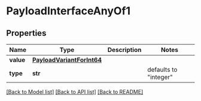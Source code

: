 # PayloadInterfaceAnyOf1

## Properties
Name | Type | Description | Notes
------------ | ------------- | ------------- | -------------
**value** | [**PayloadVariantForInt64**](PayloadVariantForInt64.md) |  | 
**type** | **str** |  | defaults to "integer"

[[Back to Model list]](../README.md#documentation-for-models) [[Back to API list]](../README.md#documentation-for-api-endpoints) [[Back to README]](../README.md)


